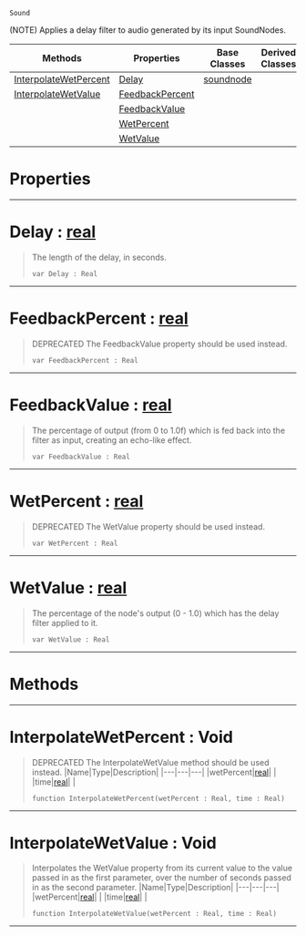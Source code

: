  `Sound`

(NOTE) Applies a delay filter to audio generated by its input SoundNodes.

|Methods|Properties|Base Classes|Derived Classes|
|---|---|---|---|
|[ InterpolateWetPercent](https://plasmaengine.github.io/PlasmaDocs/Plasma1/C++/code_reference/class_reference/delaynode.md#interpolatewetpercent-vo)|[ Delay](https://plasmaengine.github.io/PlasmaDocs/Plasma1/C++/code_reference/class_reference/delaynode.md#delay-plasma-engine-docume)|[soundnode](https://plasmaengine.github.io/PlasmaDocs/Plasma1/C++/code_reference/class_reference/soundnode.md)| |
|[ InterpolateWetValue](https://plasmaengine.github.io/PlasmaDocs/Plasma1/C++/code_reference/class_reference/delaynode.md#interpolatewetvalue-void)|[ FeedbackPercent](https://plasmaengine.github.io/PlasmaDocs/Plasma1/C++/code_reference/class_reference/delaynode.md#feedbackpercent-plasma-eng)| | |
| |[ FeedbackValue](https://plasmaengine.github.io/PlasmaDocs/Plasma1/C++/code_reference/class_reference/delaynode.md#feedbackvalue-plasma-engin)| | |
| |[ WetPercent](https://plasmaengine.github.io/PlasmaDocs/Plasma1/C++/code_reference/class_reference/delaynode.md#wetpercent-plasma-engine-d)| | |
| |[ WetValue](https://plasmaengine.github.io/PlasmaDocs/Plasma1/C++/code_reference/class_reference/delaynode.md#wetvalue-plasma-engine-doc)| | |


 #  Properties


---  
 #  Delay : [real](https://plasmaengine.github.io/PlasmaDocs/Plasma1/C++/code_reference/lightning_base_types/real.md)

> The length of the delay, in seconds.
> ``` lang=cpp, name=Lightning
> var Delay : Real


---  
 #  FeedbackPercent : [real](https://plasmaengine.github.io/PlasmaDocs/Plasma1/C++/code_reference/lightning_base_types/real.md)

> DEPRECATED The FeedbackValue property should be used instead.
> ``` lang=cpp, name=Lightning
> var FeedbackPercent : Real


---  
 #  FeedbackValue : [real](https://plasmaengine.github.io/PlasmaDocs/Plasma1/C++/code_reference/lightning_base_types/real.md)

> The percentage of output (from 0 to 1.0f) which is fed back into the filter as input, creating an echo-like effect.
> ``` lang=cpp, name=Lightning
> var FeedbackValue : Real


---  
 #  WetPercent : [real](https://plasmaengine.github.io/PlasmaDocs/Plasma1/C++/code_reference/lightning_base_types/real.md)

> DEPRECATED The WetValue property should be used instead.
> ``` lang=cpp, name=Lightning
> var WetPercent : Real


---  
 #  WetValue : [real](https://plasmaengine.github.io/PlasmaDocs/Plasma1/C++/code_reference/lightning_base_types/real.md)

> The percentage of the node's output (0 - 1.0) which has the delay filter applied to it.
> ``` lang=cpp, name=Lightning
> var WetValue : Real


---  
 #  Methods


---  
 #  InterpolateWetPercent : Void

> DEPRECATED The InterpolateWetValue method should be used instead.
> |Name|Type|Description|
> |---|---|---|
> |wetPercent|[real](https://plasmaengine.github.io/PlasmaDocs/Plasma1/C++/code_reference/lightning_base_types/real.md)| |
> |time|[real](https://plasmaengine.github.io/PlasmaDocs/Plasma1/C++/code_reference/lightning_base_types/real.md)| |
> ``` lang=cpp, name=Lightning
> function InterpolateWetPercent(wetPercent : Real, time : Real)
> ``` 


---  
 #  InterpolateWetValue : Void

> Interpolates the WetValue property from its current value to the value passed in as the first parameter, over the number of seconds passed in as the second parameter.
> |Name|Type|Description|
> |---|---|---|
> |wetPercent|[real](https://plasmaengine.github.io/PlasmaDocs/Plasma1/C++/code_reference/lightning_base_types/real.md)| |
> |time|[real](https://plasmaengine.github.io/PlasmaDocs/Plasma1/C++/code_reference/lightning_base_types/real.md)| |
> ``` lang=cpp, name=Lightning
> function InterpolateWetValue(wetPercent : Real, time : Real)
> ``` 


---  
 

 